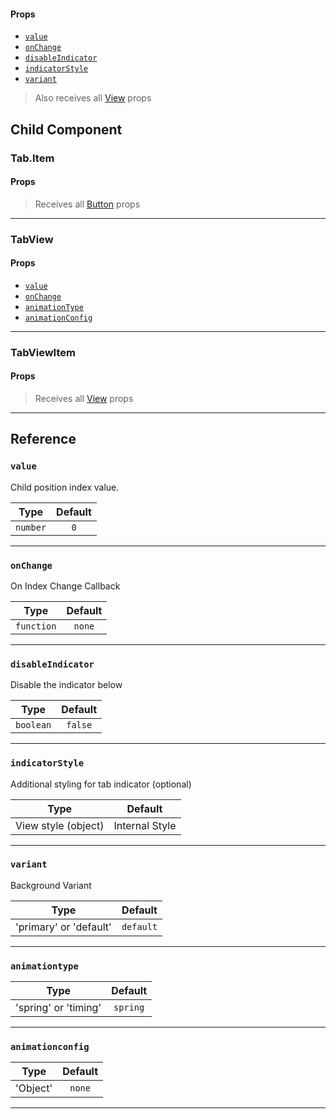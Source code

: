 #### Props

- [`value`](#value)
- [`onChange`](#onchange)
- [`disableIndicator`](#disableindicator)
- [`indicatorStyle`](#indicatorstyle)
- [`variant`](#variant)

> Also receives all [View](https://reactnative.dev/docs/view#props) props

## Child Component

### Tab.Item

#### Props

> Receives all [Button](https://reactnativeelements.com/docs/button#props) props

---

### TabView

#### Props

- [`value`](#value)
- [`onChange`](#onchange)
- [`animationType`](#animationtype)
- [`animationConfig`](#animationconfig)

---

### TabViewItem

#### Props

> Receives all [View](https://reactnative.dev/docs/view#props) props

---

## Reference

### `value`

Child position index value.

|   Type   | Default |
| :------: | :-----: |
| `number` |   `0`   |

---

### `onChange`

On Index Change Callback

|    Type    | Default |
| :--------: | :-----: |
| `function` | `none`  |

---

### `disableIndicator`

Disable the indicator below

|   Type    | Default |
| :-------: | :-----: |
| `boolean` | `false` |

---

### `indicatorStyle`

Additional styling for tab indicator (optional)

|        Type         |    Default     |
| :-----------------: | :------------: |
| View style (object) | Internal Style |

---

### `variant`

Background Variant

|          Type          |  Default  |
| :--------------------: | :-------: |
| 'primary' or 'default' | `default` |

---

### `animationtype`

|         Type         | Default  |
| :------------------: | :------: |
| 'spring' or 'timing' | `spring` |

---

### `animationconfig`

|   Type   | Default |
| :------: | :-----: |
| 'Object' | `none`  |

---
